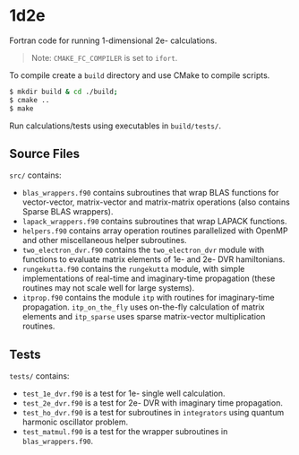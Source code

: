 # 1d2e

Fortran code for running 1-dimensional 2e- calculations.

> Note: `CMAKE_FC_COMPILER` is set to `ifort`.

To compile create a `build` directory and use CMake to compile scripts.
```sh
$ mkdir build & cd ./build;
$ cmake ..
$ make
```

Run calculations/tests using executables in `build/tests/`. 


## Source Files

`src/` contains:

- `blas_wrappers.f90` contains subroutines that wrap BLAS functions for vector-vector, matrix-vector and matrix-matrix operations (also contains Sparse BLAS wrappers).
- `lapack_wrappers.f90` contains subroutines that wrap LAPACK functions.
- `helpers.f90` contains  array operation routines parallelized with OpenMP and other miscellaneous helper subroutines.
- `two_electron_dvr.f90` contains the `two_electron_dvr` module with functions to evaluate matrix elements of 1e- and 2e- DVR hamiltonians.
- `rungekutta.f90` contains the `rungekutta` module, with simple implementations of real-time and imaginary-time propagation (these routines may not scale well for large systems).
- `itprop.f90` contains the module `itp` with routines for imaginary-time propagation. `itp_on_the_fly` uses on-the-fly calculation of matrix elements and `itp_sparse` uses sparse matrix-vector multiplication routines.

## Tests

`tests/` contains:

- `test_1e_dvr.f90` is a test for 1e- single well calculation.
- `test_2e_dvr.f90` is a test for 2e- DVR with imaginary time propagation. 
- `test_ho_dvr.f90` is a test for subroutines in `integrators` using quantum harmonic oscillator problem.  
- `test_matmul.f90` is a test for the wrapper subroutines in `blas_wrappers.f90`.